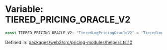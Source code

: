 # Variable: TIERED\_PRICING\_ORACLE\_V2

```ts
const TIERED_PRICING_ORACLE_V2: "TieredLogPricingOracleV2" = 'TieredLogPricingOracleV2';
```

Defined in: [packages/web3/src/pricing-modules/helpers.ts:10](https://github.com/towns-protocol/towns/blob/0db1fd0ac7258e8db8cedfb6183e8eade8284fa1/packages/web3/src/pricing-modules/helpers.ts#L10)
